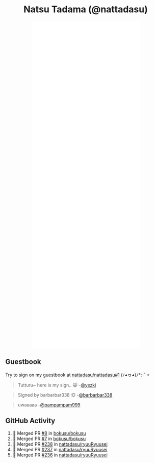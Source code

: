 <div align="center">

# Natsu Tadama (@nattadasu)

![Github Metrics](github-metrics.svg)
</div>

## Guestbook

Try to sign on my guestbook at [nattadasu/nattadasu#1](https://github.com/nattadasu/nattadasu/issues/1) (ﾉ◕ヮ◕)ﾉ\*:･ﾟ✧

<!--START:guestbook-->
> Tutturu~  here is my sign.. :smiley_cat: 
> -[@yezki](https://github.com/yezki)

> Signed by barbarbar338 :D
> -[@barbarbar338](https://github.com/barbarbar338)

> uwaaaaa
> -[@pampampam999](https://github.com/pampampam999)
<!--END:guestbook-->

## GitHub Activity
<!--START_SECTION:activity-->
1. 🎉 Merged PR [#8](https://github.com/bokusu/bokusu/pull/8) in [bokusu/bokusu](https://github.com/bokusu/bokusu)
2. 🎉 Merged PR [#7](https://github.com/bokusu/bokusu/pull/7) in [bokusu/bokusu](https://github.com/bokusu/bokusu)
3. 🎉 Merged PR [#238](https://github.com/nattadasu/ryuuRyuusei/pull/238) in [nattadasu/ryuuRyuusei](https://github.com/nattadasu/ryuuRyuusei)
4. 🎉 Merged PR [#237](https://github.com/nattadasu/ryuuRyuusei/pull/237) in [nattadasu/ryuuRyuusei](https://github.com/nattadasu/ryuuRyuusei)
5. 🎉 Merged PR [#236](https://github.com/nattadasu/ryuuRyuusei/pull/236) in [nattadasu/ryuuRyuusei](https://github.com/nattadasu/ryuuRyuusei)
<!--END_SECTION:activity-->
